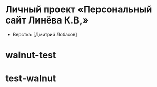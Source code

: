 # Личный проект «Персональный сайт Линёва К.В,»

* Верстка: [Дмитрий Лобасов]

# walnut-test
# test-walnut
